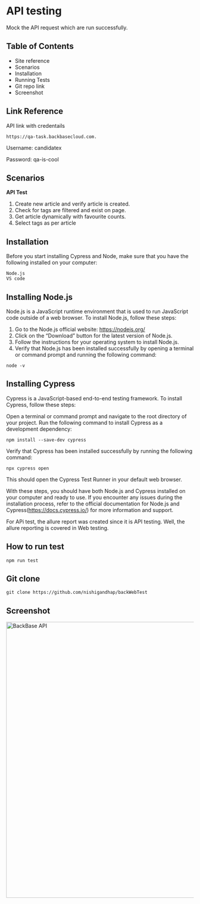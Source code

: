 
# API testing

Mock the API request which are run successfully.

## Table of Contents

* Site reference
* Scenarios
* Installation
* Running Tests
* Git repo link
* Screenshot


## Link Reference

API link with credentails

```
https://qa-task.backbasecloud.com.
```

Username: candidatex

Password: qa-is-cool




## Scenarios


**API Test**
1. Create new article and verify article is created.
2. Check for tags are filtered and exist on page.
3. Get article dynamically with favourite counts.
4. Select tags as per article






## Installation

Before you start installing Cypress and Node, make sure that you have the following installed on your computer:

```
Node.js
VS code
```
## Installing Node.js

Node.js is a JavaScript runtime environment that is used to run JavaScript code outside of a web browser. To install Node.js, follow these steps:

  1. Go to the Node.js official website: https://nodejs.org/
  2. Click on the “Download” button for the latest version of Node.js.
  3. Follow the instructions for your operating system to install Node.js.
  4. Verify that Node.js has been installed successfully by opening a terminal or command prompt and running the following command:

```
node -v
```
## Installing Cypress

Cypress is a JavaScript-based end-to-end testing framework. To install Cypress, follow these steps:

Open a terminal or command prompt and navigate to the root directory of your project.
Run the following command to install Cypress as a development dependency:

```
npm install --save-dev cypress
```
Verify that Cypress has been installed successfully by running the following command:
```
npx cypress open
```
This should open the Cypress Test Runner in your default web browser.

With these steps, you should have both Node.js and Cypress installed on your computer and ready to use. If you encounter any issues during the installation process, refer to the official documentation for Node.js and Cypress(https://docs.cypress.io/) for more information and support.


For APi test, the allure report was created since it is API testing. Well, the allure reporting is covered in Web testing.








## How to run test

```
npm run test
```


## Git clone
```
git clone https://github.com/nishigandhap/backWebTest
```
## Screenshot
<img width="739" alt="BackBase API" src="https://user-images.githubusercontent.com/58659856/222151631-46068993-e896-4c52-b6a0-0bf10ee3bbdf.png">
